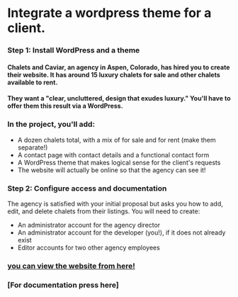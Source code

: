 # Integrate a wordpress theme for a client.
### Step 1: Install WordPress and a theme
#### Chalets and Caviar, an agency in Aspen, Colorado, has hired you to create their website. It has around 15 luxury chalets for sale and other chalets available to rent.

#### They want a "clear, uncluttered, design that exudes luxury." You'll have to offer them this result via a WordPress.


### In the project, you'll add:

- A dozen chalets total, with a mix of for sale and for rent (make them separate!)
- A contact page with contact details and a functional contact form
- A WordPress theme that makes logical sense for the client's requests
- The website will actually be online so that the agency can see it!

### Step 2: Configure access and documentation
The agency is satisfied with your initial proposal but asks you how to add, edit, and delete chalets from their listings. You will need to create:

- An administrator account for the agency director
- An administrator account for the developer (you!), if it does not already exist
- Editor accounts for two other agency employees

### [you can view the website from here!](http://dev-luxury-mountain-view-chalets.pantheonsite.io/contact-us/)
### [For documentation press here]

